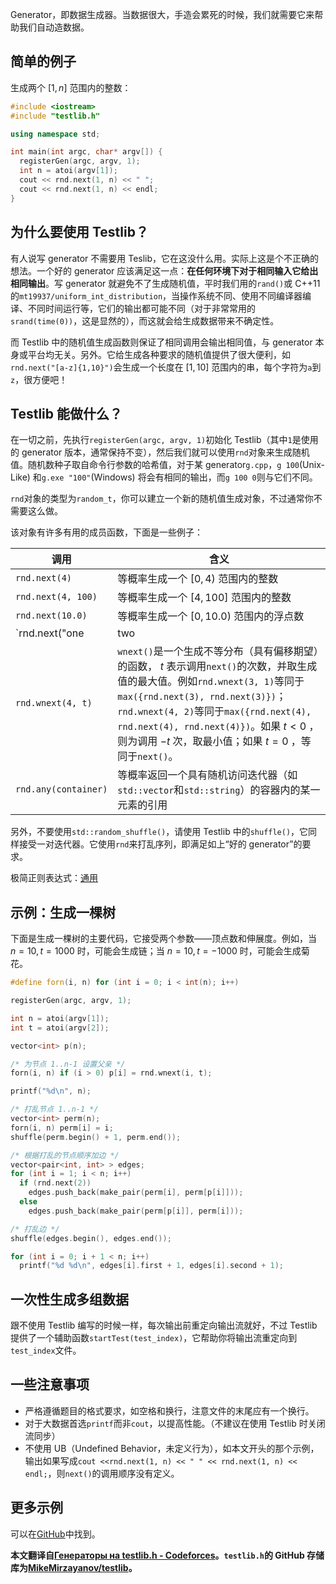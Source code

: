 Generator，即数据生成器。当数据很大，手造会累死的时候，我们就需要它来帮助我们自动造数据。

## 简单的例子

生成两个 $[1,n]$ 范围内的整数：

```cpp
#include <iostream>
#include "testlib.h"

using namespace std;

int main(int argc, char* argv[]) {
  registerGen(argc, argv, 1);
  int n = atoi(argv[1]);
  cout << rnd.next(1, n) << " ";
  cout << rnd.next(1, n) << endl;
}
```

## 为什么要使用 Testlib？

有人说写 generator 不需要用 Teslib，它在这没什么用。实际上这是个不正确的想法。一个好的 generator 应该满足这一点：**在任何环境下对于相同输入它给出相同输出**。写 generator 就避免不了生成随机值，平时我们用的`rand()`或 C++11 的`mt19937/uniform_int_distribution`，当操作系统不同、使用不同编译器编译、不同时间运行等，它们的输出都可能不同（对于非常常用的`srand(time(0))`，这是显然的），而这就会给生成数据带来不确定性。

而 Testlib 中的随机值生成函数则保证了相同调用会输出相同值，与 generator 本身或平台均无关。另外。它给生成各种要求的随机值提供了很大便利，如`rnd.next("[a-z]{1,10}")`会生成一个长度在 $[1,10]$ 范围内的串，每个字符为`a`到`z`，很方便吧！

## Testlib 能做什么？

在一切之前，先执行`registerGen(argc, argv, 1)`初始化 Testlib（其中`1`是使用的 generator 版本，通常保持不变），然后我们就可以使用`rnd`对象来生成随机值。随机数种子取自命令行参数的哈希值，对于某 generator`g.cpp`，`g 100`(Unix-Like) 和`g.exe "100"`(Windows) 将会有相同的输出，而`g 100 0`则与它们不同。

`rnd`对象的类型为`random_t`，你可以建立一个新的随机值生成对象，不过通常你不需要这么做。

该对象有许多有用的成员函数，下面是一些例子：

| 调用                              | 含义                                                                                                                                                                                                                                        |
| ------------------------------- | ----------------------------------------------------------------------------------------------------------------------------------------------------------------------------------------------------------------------------------------- |
| `rnd.next(4)`                   | 等概率生成一个 $[0,4)$ 范围内的整数                                                                                                                                                                                                                    |
| `rnd.next(4, 100)`              | 等概率生成一个 $[4,100]$ 范围内的整数                                                                                                                                                                                                                  |
| `rnd.next(10.0)`                | 等概率生成一个 $[0,10.0)$ 范围内的浮点数                                                                                                                                                                                                                |
| `rnd.next("one | two | three")` | 等概率从`one`,`two`,`three`三个串中返回一个                                                                                                                                                                                                           |
| `rnd.wnext(4, t)`               | `wnext()`是一个生成不等分布（具有偏移期望）的函数， $t$ 表示调用`next()`的次数，并取生成值的最大值。例如`rnd.wnext(3, 1)`等同于`max({rnd.next(3), rnd.next(3)})`；`rnd.wnext(4, 2)`等同于`max({rnd.next(4), rnd.next(4), rnd.next(4)})`。如果 $t<0$ ，则为调用 $-t$ 次，取最小值；如果 $t=0$ ，等同于`next()`。 |
| `rnd.any(container)`            | 等概率返回一个具有随机访问迭代器（如`std::vector`和`std::string`）的容器内的某一元素的引用                                                                                                                                                                                |

另外，不要使用`std::random_shuffle()`，请使用 Testlib 中的`shuffle()`，它同样接受一对迭代器。它使用`rnd`来打乱序列，即满足如上“好的 generator”的要求。

极简正则表达式：[通用](./general.md)

## 示例：生成一棵树

下面是生成一棵树的主要代码，它接受两个参数——顶点数和伸展度。例如，当 $n=10,t=1000$ 时，可能会生成链；当 $n=10,t=-1000$ 时，可能会生成菊花。

```cpp
#define forn(i, n) for (int i = 0; i < int(n); i++)

registerGen(argc, argv, 1);

int n = atoi(argv[1]);
int t = atoi(argv[2]);

vector<int> p(n);

/* 为节点 1..n-1 设置父亲 */
forn(i, n) if (i > 0) p[i] = rnd.wnext(i, t);

printf("%d\n", n);

/* 打乱节点 1..n-1 */
vector<int> perm(n);
forn(i, n) perm[i] = i;
shuffle(perm.begin() + 1, perm.end());

/* 根据打乱的节点顺序加边 */
vector<pair<int, int> > edges;
for (int i = 1; i < n; i++)
  if (rnd.next(2))
    edges.push_back(make_pair(perm[i], perm[p[i]]));
  else
    edges.push_back(make_pair(perm[p[i]], perm[i]));

/* 打乱边 */
shuffle(edges.begin(), edges.end());

for (int i = 0; i + 1 < n; i++)
  printf("%d %d\n", edges[i].first + 1, edges[i].second + 1);
```

## 一次性生成多组数据

跟不使用 Testlib 编写的时候一样，每次输出前重定向输出流就好，不过 Testlib 提供了一个辅助函数`startTest(test_index)`，它帮助你将输出流重定向到`test_index`文件。

## 一些注意事项

-   严格遵循题目的格式要求，如空格和换行，注意文件的末尾应有一个换行。
-   对于大数据首选`printf`而非`cout`，以提高性能。（不建议在使用 Testlib 时关闭流同步）
-   不使用 UB（Undefined Behavior，未定义行为），如本文开头的那个示例，输出如果写成`cout <<rnd.next(1, n) << " " << rnd.next(1, n) << endl;`，则`next()`的调用顺序没有定义。

## 更多示例

可以在[GitHub](https://github.com/MikeMirzayanov/testlib/tree/master/generators)中找到。

**本文翻译自[Генераторы на testlib.h - Codeforces](https://codeforces.com/blog/entry/18291)。`testlib.h`的 GitHub 存储库为[MikeMirzayanov/testlib](https://github.com/MikeMirzayanov/testlib)。**
